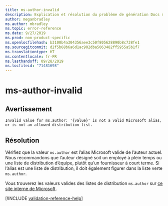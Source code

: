 ```yaml
---
title: ms-author-invalid
description: Explication et résolution du problème de génération Docs ms-author-invalid
author: meganbradley
ms.author: mbradley
ms.topic: error-reference
ms.date: 9/27/2019
ms.prod: non-product-specific
ms.openlocfilehash: b3100b4a304356aee3c50f805628890b8c738fe1
ms.sourcegitcommit: d2f5b68b6a6d1ac902dba5063482ff5955a5b1f7
ms.translationtype: HT
ms.contentlocale: fr-FR
ms.lasthandoff: 09/28/2019
ms.locfileid: "71481698"
---
```

# <a name="ms-author-invalid"></a>ms-author-invalid

## <a name="warning"></a>Avertissement

`Invalid value for ms.author: '{value}' is not a valid Microsoft alias, or is not an allowed distribution list.`

## <a name="resolution"></a>Résolution

Vérifiez que la valeur `ms.author` est l’alias Microsoft valide de l’auteur actuel. Nous recommandons que l’auteur désigné soit un employé à plein temps ou une liste de distribution d’équipe, plutôt qu’un fournisseur à court terme. Si l’alias est une liste de distribution, il doit également figurer dans la liste verte `ms.author`.

Vous trouverez les valeurs valides des listes de distribution `ms.author` sur [ce site interne de Microsoft](https://docsmetadatatool.azurewebsites.net/allowlists).

<!--make sure to add this file to your includes folder and verify the path-->
[!INCLUDE [validation-reference-help](includes/validation-reference-help.md)]
